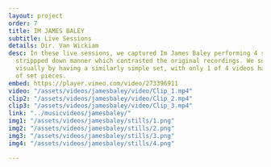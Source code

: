 ```yaml
---
layout: project
order: 7
title: IM JAMES BALEY
subtitle: Live Sessions
details: Dir. Van Wickiam
desc: In these live sessions, we captured Im James Baley performing 4 songs in a simple,
  strippped down manner which contrasted the original recordings. We supported this
  visually by having a similarly simple set, with only 1 of 4 videos having any sort
  of set pieces.
embed: https://player.vimeo.com/video/273396911
video: "/assets/videos/jamesbaley/video/Clip_1.mp4"
clip2: "/assets/videos/jamesbaley/video/Clip_2.mp4"
clip3: "/assets/videos/jamesbaley/video/Clip_3.mp4"
link: "../musicvideos/jamesbaley/"
img1: "/assets/videos/jamesbaley/stills/1.png"
img2: "/assets/videos/jamesbaley/stills/2.png"
img3: "/assets/videos/jamesbaley/stills/3.png"
img4: "/assets/videos/jamesbaley/stills/4.png"

---
```

